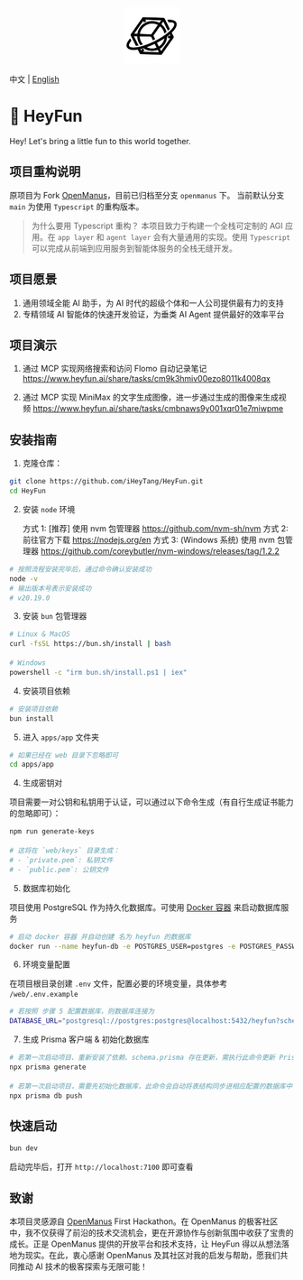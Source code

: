 <p align="center">
  <img src="assets/logo.png" width="100"/>
</p>

中文 | [English](README-en.md)

# 🎉 HeyFun

Hey! Let's bring a little fun to this world together.

## 项目重构说明

原项目为 Fork [OpenManus](https://github.com/FoundationAgents/OpenManus)，目前已归档至分支 `openmanus` 下。
当前默认分支 `main` 为使用 `Typescript` 的重构版本。

> 为什么要用 Typescript 重构？
> 本项目致力于构建一个全栈可定制的 AGI 应用。在 `app layer` 和 `agent layer` 会有大量通用的实现。使用 `Typescript` 可以完成从前端到应用服务到智能体服务的全栈无缝开发。

## 项目愿景

1. 通用领域全能 AI 助手，为 AI 时代的超级个体和一人公司提供最有力的支持
2. 专精领域 AI 智能体的快速开发验证，为垂类 AI Agent 提供最好的效率平台

## 项目演示

1. 通过 MCP 实现网络搜索和访问 Flomo 自动记录笔记
   https://www.heyfun.ai/share/tasks/cm9k3hmiv00ezo8011k4008qx

2. 通过 MCP 实现 MiniMax 的文字生成图像，进一步通过生成的图像来生成视频
   https://www.heyfun.ai/share/tasks/cmbnaws9y001xqr01e7miwpme

## 安装指南

1. 克隆仓库：

```bash
git clone https://github.com/iHeyTang/HeyFun.git
cd HeyFun
```

2. 安装 `node` 环境

   方式 1: [推荐] 使用 nvm 包管理器 https://github.com/nvm-sh/nvm
   方式 2: 前往官方下载 https://nodejs.org/en
   方式 3: (Windows 系统) 使用 nvm 包管理器 https://github.com/coreybutler/nvm-windows/releases/tag/1.2.2

```bash
# 按照流程安装完毕后，通过命令确认安装成功
node -v
# 输出版本号表示安装成功
# v20.19.0
```

3. 安装 `bun` 包管理器

```bash
# Linux & MacOS
curl -fsSL https://bun.sh/install | bash

# Windows
powershell -c "irm bun.sh/install.ps1 | iex"
```

4. 安装项目依赖

```bash
# 安装项目依赖
bun install
```

5. 进入 `apps/app` 文件夹

```bash
# 如果已经在 web 目录下忽略即可
cd apps/app
```

4. 生成密钥对

项目需要一对公钥和私钥用于认证，可以通过以下命令生成（有自行生成证书能力的忽略即可）：

```bash
npm run generate-keys

# 这将在 `web/keys` 目录生成：
# - `private.pem`: 私钥文件
# - `public.pem`: 公钥文件
```

5. 数据库初始化

项目使用 PostgreSQL 作为持久化数据库。可使用 [Docker 容器](https://hub.docker.com/_/postgres) 来启动数据库服务

```bash
# 启动 docker 容器 并自动创建 名为 heyfun 的数据库
docker run --name heyfun-db -e POSTGRES_USER=postgres -e POSTGRES_PASSWORD=postgres -e POSTGRES_DB=heyfun -d -p 5432:5432 postgres
```

6. 环境变量配置

在项目根目录创建 `.env` 文件，配置必要的环境变量，具体参考 `/web/.env.example`

```bash
# 若按照 步骤 5 配置数据库，则数据库连接为
DATABASE_URL="postgresql://postgres:postgres@localhost:5432/heyfun?schema=public"
```

7. 生成 Prisma 客户端 & 初始化数据库

```bash
# 若第一次启动项目、重新安装了依赖、schema.prisma 存在更新，需执行此命令更新 Prisma Client
npx prisma generate

# 若第一次启动项目，需要先初始化数据库，此命令会自动将表结构同步进相应配置的数据库中
npx prisma db push
```

## 快速启动

```bash
bun dev
```

启动完毕后，打开 `http://localhost:7100` 即可查看

## 致谢

本项目灵感源自 [OpenManus](https://github.com/FoundationAgents/OpenManus) First Hackathon。在 OpenManus 的极客社区中，我不仅获得了前沿的技术交流机会，更在开源协作与创新氛围中收获了宝贵的成长。正是 OpenManus 提供的开放平台和技术支持，让 HeyFun 得以从想法落地为现实。在此，衷心感谢 OpenManus 及其社区对我的启发与帮助，愿我们共同推动 AI 技术的极客探索与无限可能！
